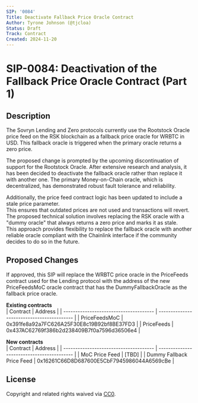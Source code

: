 ```yaml
---
SIP: '0084'
Title: Deactivate Fallback Price Oracle Contract
Author: Tyrone Johnson (@tjcloa)
Status: Draft
Track: Contract
Created: 2024-11-20
---
```


# SIP-0084: Deactivation of the Fallback Price Oracle Contract (Part 1)

## Description  

The Sovryn Lending and Zero protocols currently use the Rootstock Oracle price feed on the RSK blockchain as a fallback price oracle for WRBTC in USD. 
This fallback oracle is triggered when the primary oracle returns a zero price.  

The proposed change is prompted by the upcoming discontinuation of support for the Rootstock Oracle. 
After extensive research and analysis, it has been decided to deactivate the fallback oracle rather than replace it with another one. 
The primary Money-on-Chain oracle, which is decentralized, has demonstrated robust fault tolerance and reliability.  

Additionally, the price feed contract logic has been updated to include a stale price parameter.  
This ensures that outdated prices are not used and transactions will revert.   
The proposed technical solution involves replacing the RSK oracle with a "dummy oracle" that always returns a zero price and marks it as stale.  
This approach provides flexibility to replace the fallback oracle with another reliable oracle compliant with the Chainlink interface if the community decides to do so in the future.  

## Proposed Changes  

If approved, this SIP will replace the WRBTC price oracle in the PriceFeeds contract used for the Lending protocol with the address of the new PriceFeedsMoC oracle contract that has the DummyFallbackOracle as the fallback price oracle.  


__Existing contracts__  
| Contract                               | Address                                    |
| -------------------------------------- | ------------------------------------------ |
| PriceFeedsMoC                          | 0x391fe8a92a7FC626A25F30E8c19B92bf8BE37FD3 |
| PriceFeeds                             | 0x437AC62769f386b2d238409B7f0a7596d36506e4 |

__New contracts__  
| Contract                               | Address                                    |
| -------------------------------------- | ------------------------------------------ |
| MoC Price Feed                         | [TBD]   | 
| Dummy Fallback Price Feed              | 0x16261C66D8D687600E5CbF7945986044A6569cBe | 


## License
Copyright and related rights waived via [CC0](https://creativecommons.org/publicdomain/zero/1.0/).
